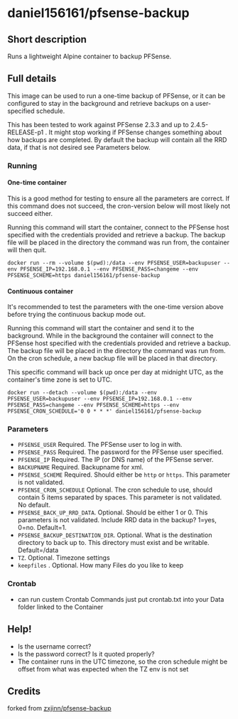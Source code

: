 # daniel156161/pfsense-backup

## Short description
Runs a lightweight Alpine container to backup PFSense.

## Full details
This image can be used to run a one-time backup of PFSense, or it can be configured to stay in the background and retrieve backups on a user-specified schedule.

This has been tested to work against PFSense 2.3.3 and up to 2.4.5-RELEASE-p1 . It might stop working if PFSense changes something about how backups are completed. By default the backup will contain all the RRD data, if that is not desired see Parameters below.

### Running
#### One-time container
This is a good method for testing to ensure all the parameters are correct. If this command does not succeed, the cron-version below will most likely not succeed either.

Running this command will start the container, connect to the PFSense host specified with the credentials provided and retrieve a backup. The backup file will be placed in the directory the command was run from, the container will then quit.
```
docker run --rm --volume $(pwd):/data --env PFSENSE_USER=backupuser --env PFSENSE_IP=192.168.0.1 --env PFSENSE_PASS=changeme --env PFSENSE_SCHEME=https daniel156161/pfsense-backup
```
#### Continuous container
It's recommended to test the parameters with the one-time version above before trying the continuous backup mode out.

Running this command will start the container and send it to the background. While in the background the container will connect to the PFSense host specified with the credentials provided and retrieve a backup. The backup file will be placed in the directory the command was run from. On the cron schedule, a new backup file will be placed in that directory.

This specific command will back up once per day at midnight UTC, as the container's time zone is set to UTC.
```
docker run --detach --volume $(pwd):/data --env PFSENSE_USER=backupuser --env PFSENSE_IP=192.168.0.1 --env PFSENSE_PASS=changeme --env PFSENSE_SCHEME=https --env PFSENSE_CRON_SCHEDULE='0 0 * * *' daniel156161/pfsense-backup
```

### Parameters
- `PFSENSE_USER` Required. The PFSense user to log in with.
- `PFSENSE_PASS` Required. The password for the PFSense user specified.
- `PFSENSE_IP` Required. The IP (or DNS name) of the PFSense server.
- `BACKUPNAME` Required. Backupname for xml.
- `PFSENSE_SCHEME` Required. Should either be `http` or `https`. This parameter is not validated.
- `PFSENSE_CRON_SCHEDULE` Optional. The cron schedule to use, should contain 5 items separated by spaces. This parameter is not validated. No default.
- `PFSENSE_BACK_UP_RRD_DATA`. Optional. Should be either 1 or 0. This parameters is not validated. Include RRD data in the backup? 1=yes, 0=no. Default=1.
- `PFSENSE_BACKUP_DESTINATION_DIR`. Optional. What is the destination directory to back up to. This directory must exist and be writable. Default=/data
- `TZ`. Optional. Timezone settings
- `keepfiles` . Optional. How many Files do you like to keep

### Crontab
- can run custem Crontab Commands just put crontab.txt into your Data folder linked to the Container

## Help!
- Is the username correct?
- Is the password correct? Is it quoted properly?
- The container runs in the UTC timezone, so the cron schedule might be offset from what was expected when the TZ env is not set

## Credits
forked from [zxjinn/pfsense-backup](https://github.com/zxjinn/pfsense-backup)
